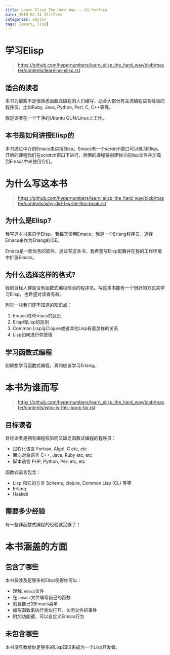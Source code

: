```yaml
---
title: Learn Elisp The Hard Way -- 01.Perface
date: 2018-02-24 22:17:04
categories: editor
tags: [emacs, lisp]
---
```

# 学习Elisp

> https://github.com/hypernumbers/learn_elisp_the_hard_way/blob/master/contents/learning-elisp.rst

## 适合的读者
本书为那些不是很熟悉函数式编程的人们编写，适合大部分有主流编程语言经验的程序员，比如Ruby, Java, Python, Perl, C, C++等等。

假定读者在一个干净的Ubuntu GUN/Linux上工作。


## 本书是如何讲授Elisp的
本书通过中介的Emacs来讲授Elisp。Emacs有一个*scratch*窗口可以练习Elisp。开始的课程我们在*scratch*窗口下进行，后面的课程将创建独立的lisp文件并加载到Emacs中来使用它们。

<!-- more -->

# 为什么写这本书

> https://github.com/hypernumbers/learn_elisp_the_hard_way/blob/master/contents/why-did-I-write-this-book.rst

## 为什么是Elisp?
我写这本书来自学Elisp。我每天使用Emacs，我是一个Erlang程序员，选择Emacs来作为Erlang的IDE。

Emacs是一款优秀的软件，通过写这本书，我希望写Elisp配置并在我的工作环境中扩展Emacs。

## 为什么选择这样的格式?
我的目标人群是没有函数式编程经验的程序员。写这本书能有一个很好的方式来学习Elisp，也希望对读者有益。

列举一些我们还不知道的知识点：
1. Emacs和XEmacs的区别
1. Elisp和Lisp的区别
1. Common Lisp与Clojure或者其他Lisp有着怎样的关系
1. Lisp如何进行包管理

## 学习函数式编程
如果想学习函数式编程，真的应该学习Erlang。

# 本书为谁而写

> https://github.com/hypernumbers/learn_elisp_the_hard_way/blob/master/contents/who-is-this-book-for.rst

## 目标读者

目标读者是拥有编程校验而又缺乏函数式编程的程序员：
- 过程化语言 Fortran, Algol, C etc, etc
- 面向对象语言 C++, Java, Ruby etc, etc
- 脚本语言 PHP, Python, Perl etc, etc

函数式语言包含：
- Lisp 和它的方言 Scheme, clojure, Common Lisp (CL) 等等
- Erlang
- Haskell

## 需要多少经验
有一些非函数式编程的经验就足够了！

# 本书涵盖的方面
## 包含了哪些
本书将涉及足够多的Elisp使得你可以：
- 理解`.emacs`文件
- 在`.emacs`文件编写自己的函数
- 创建自己的Emacs菜单
- 编写函数来执行类似打开、关闭文件的事件
- 附加功能键，可以自定义Emacs行为

## 未包含哪些
本书没有教给你足够多的Lisp知识来成为一个Lisp开发者。
